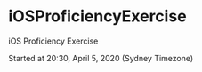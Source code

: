 # iOSProficiencyExercise
iOS Proficiency Exercise

Started at 20:30, April 5, 2020 (Sydney Timezone)
